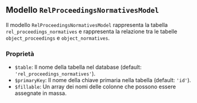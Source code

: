 ## Modello `RelProceedingsNormativesModel`

Il modello `RelProceedingsNormativesModel` rappresenta la tabella `rel_proceedings_normatives` e rappresenta la relazione tra le tabelle `object_proceedings` e `object_normatives`.

### Proprietà

* `$table`: Il nome della tabella nel database (default: `'rel_proceedings_normatives'`).
* `$primaryKey`: Il nome della chiave primaria nella tabella (default: `'id'`).
* `$fillable`: Un array dei nomi delle colonne che possono essere assegnate in massa.
